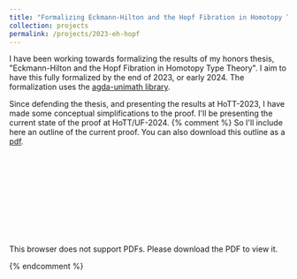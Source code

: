```yaml
---
title: "Formalizing Eckmann-Hilton and the Hopf Fibration in Homotopy Type Theory"
collection: projects
permalink: /projects/2023-eh-hopf
---
```


I have been working towards formalizing the results of my honors thesis, "Eckmann-Hilton and the Hopf Fibration in Homotopy Type Theory". I aim to have this fully formalized by the end of 2023, or early 2024. The formalization uses the [agda-unimath library](https://unimath.github.io/agda-unimath/).

Since defending the thesis, and presenting the results at HoTT-2023, I have made some conceptual simplifications to the proof. I'll be presenting the current state of the proof at HoTT/UF-2024.
{% comment %}
So I'll include here an outline of the current proof. You can also download this outline as a [pdf](https://morphismz.github.io/files/2023-eh-hopf.pdf).

<object data="https://morphismz.github.io/files/2023-eh-hopf.pdf" type="application/pdf" width="700px" height="700px">
    <embed src="https://morphismz.github.io/files/2023-eh-hopf.pdf">
        <p>This browser does not support PDFs. Please download the PDF to view it. </p>
    </embed>
</object>
{% endcomment %}